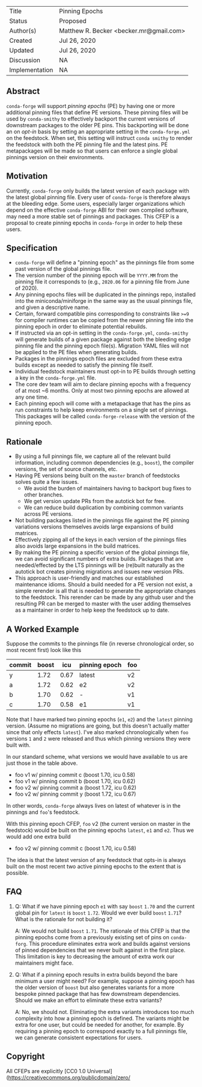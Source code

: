 
<table>
<tr><td> Title </td><td> Pinning Epochs </td>
<tr><td> Status </td><td> Proposed </td></tr>
<tr><td> Author(s) </td><td> Matthew R. Becker &lt;becker.mr@gmail.com&gt;</td></tr>
<tr><td> Created </td><td> Jul 26, 2020</td></tr>
<tr><td> Updated </td><td> Jul 26, 2020</td></tr>
<tr><td> Discussion </td><td> NA </td></tr>
<tr><td> Implementation </td><td> NA </td></tr>
</table>

## Abstract

`conda-forge` will support *pinning epochs* (PE) by having one or more additional pinning files
that define PE versions. These pinning files will be used by `conda-smithy` to effectively
backport the current versions of downstream packages to the older PE pins. This backporting will be
done an on *opt-in* basis by setting an appropriate setting in the `conda-forge.yml` on the feedstock.
When set, this setting will instruct `conda smithy` to render the feedstock with both the PE pinning file and
the latest pins. PE metapackages will be made so that users can enforce a single global pinnings version on
their environments.

## Motivation

Currently, `conda-forge` only builds the latest version of each package with the latest
global pinning file. Every user of `conda-forge` is therefore always at the bleeding edge.
Some users, especially larger organizations which depend on the effective `conda-forge` ABI
for their own compiled software, may need a more stable set of pinnings and packages.
This CFEP is a proposal to create pinning epochs in `conda-forge` in order to help these users.

## Specification

 - `conda-forge` will define a "pinning epoch" as the pinnings file from some past version of the
   global pinnings file.
 - The version number of the pinning epoch will be `YYYY.MM` from the pinning file it corresponds
   to (e.g., `2020.06` for a pinning file from June of 2020).
 - Any pinning epochs files will be duplicated in the pinnings repo, installed into the miniconda/miniforge
   in the same way as the usual pinnings file, and given a descriptive name.
 - Certain, forward compatible pins corresponding to constraints like `>=9` for compiler runtimes can be copied
   from the newer pinning file into the pinning epoch in order to eliminate potential rebuilds.
 - If instructed via an opt-in setting in the `conda-forge.yml`, `conda-smithy` will generate builds of a
   given package against both the bleeding edge pinning file and the pinning epoch file(s). Migration YAML files
   will not be applied to the PE files when generating builds.
 - Packages in the pinnings epoch files are excluded from these extra builds except as needed to satisfy
   the pinning file itself.
 - Individual feedstock maintainers must opt-in to PE builds through setting a key in the `conda-forge.yml` file.
 - The core dev team will aim to declare pinning epochs with a frequency of at most ~6 months. Only at most two pinning
   epochs are allowed at any one time.
 - Each pinning epoch will come with a metapackage that has the pins as run constraints to help keep
   environments on a single set of pinnings. This packages will be called `conda-forge-release` with
   the version of the pinning epoch.

## Rationale

 - By using a full pinnings file, we capture all of the relevant build information, including
   common dependencies (e.g., `boost`), the compiler versions, the set of source channels, etc.
 - Having PE versions being built on the `master` branch of feedstocks solves quite a few issues.
     - We avoid the burden of maintainers having to backport bug fixes to other branches.
     - We get version update PRs from the autotick bot for free.
     - We can reduce build duplication by combining common variants across PE versions.
 - Not building packages listed in the pinnings file against the PE pinning variations versions
   themselves avoids large expansions of build matrices.
 - Effectively zipping all of the keys in each version of the pinnings files also avoids large expansions in
   the build matrices.
 - By making the PE pinning a specific version of the global pinnings file, we can avoid significant
   numbers of extra builds. Packages that are needed/effected by the LTS pinnings will be (re)built naturally
   as the autotick bot creates pinning migrations and issues new version PRs.
 - This approach is user-friendly and matches our established maintenance idioms. Should a build needed for
   a PE version not exist, a simple rerender is all that is needed to generate the appropriate changes
   to the feedstock. This rerender can be made by any github user and the resulting PR can be merged to master
   with the user adding themselves as a maintainer in order to help keep the feedstock up to date.

## A Worked Example

Suppose the commits to the pinnings file (in reverse chronological order, so most recent first) look like this

| commit | boost | icu  | pinning epoch | foo |
| ------ | ----- | ---- | ------------- | --- |
| y      | 1.72  | 0.67 |  latest       | v2  |
| a      | 1.72  | 0.62 |  e2           | v2  |
| b      | 1.70  | 0.62 |  -            | v1  |
| c      | 1.70  | 0.58 |  e1           | v1  |

Note that I have marked two pinning epochs (`e1`, `e2`) and the `latest` pinning version.
(Assume no migrations are going, but this doesn't actually matter since that only effects `latest`).
I've also marked chronologically when `foo` versions `1` and `2` were released and thus which
pinning versions they were built with.

In our standard scheme, what versions we would have available to us are just those in the table above.

  - foo v1 w/ pinning commit c (boost 1.70, icu 0.58)
  - foo v1 w/ pinning commit b (boost 1.70, icu 0.62)
  - foo v2 w/ pinning commit a (boost 1.72, icu 0.62)
  - foo v2 w/ pinning commit y (boost 1.72, icu 0.67)

In other words, `conda-forge` always lives on latest of whatever is in the pinnings and `foo`'s feedstock.

With this pinning epoch CFEP, `foo` v2 (the current version on master in the feedstock)
would be built on the pinning epochs `latest`, `e1` and `e2`. Thus we would add one extra build

  - foo v2 w/ pinning commit c (boost 1.70, icu 0.58)

The idea is that the latest version of any feedstock that opts-in is always built on the most recent
two active pinning epochs to the extent that is possible.

## FAQ

1. Q: What if we have pinning epoch `e1` with say `boost` `1.70` and the current global pin for `latest` is
   `boost` `1.72`. Would we ever build `boost` `1.71`? What is the rationale for not building it?

   A: We would not build `boost` `1.71`. The rationale of this CFEP is that the pinning epochs come from a
      previously existing set of pins on `conda-forg`. This procedure eliminates extra work and builds against
      versions of pinned dependencies that we never built against in the first place. This limitation is key to
      decreasing the amount of extra work our maintainers might face.

2. Q: What if a pinning epoch results in extra builds beyond the bare minimum a user might need? For example,
      suppose a pinning epoch has the older version of `boost` but also generates variants for a more bespoke
      pinned package that has few downstream dependencies. Should we make an effort to eliminate these extra
      variants?

   A: No, we should not. Eliminating the extra variants introduces too much complexity into how a pinning epoch
      is defined. The variants might be extra for one user, but could be needed for another, for example. By
      requiring a pinning epoch to correspond exactly to a full pinnings file, we can generate consistent expectations
      for users.

## Copyright

All CFEPs are explicitly [CC0 1.0 Universal](https://creativecommons.org/publicdomain/zero/
